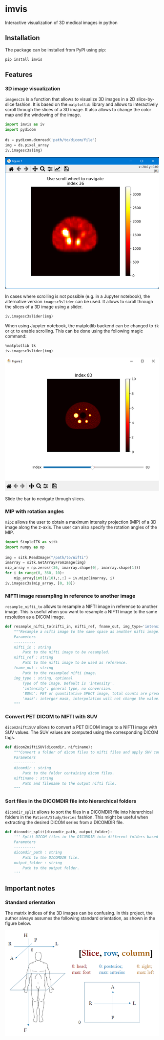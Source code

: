 # imvis

Interactive visualization of 3D medical images in python

## Installation

The package can be installed from PyPI using pip:

```bash
pip install imvis
```

## Features

### 3D image visualization

`imagesc3s` is a function that allows to visualize 3D images in a 2D slice-by-slice fashion. It is based on the `matplotlib` library and allows to interactively scroll through the slices of a 3D image. It also allows to change the color map and the windowing of the image.

```python
import imvis as iv
import pydicom

ds = pydicom.dcmread('path/to/dicom/file')
img = ds.pixel_array
iv.imagesc3s(img)
```

![imagesc3s: scroll](https://github.com/MengXiangxi/imvis/raw/main/resources/imagesc3s_window.png)

In cases where scrolling is not possible (e.g. in a Jupyter notebook), the alternative version `imagesc3slider` can be used. It allows to scroll through the slices of a 3D image using a slider.

```python
iv.imagesc3slider(img)
```

When using Jupyter notebook, the matplotlib backend can be changed to `tk` or `qt` to enable scrolling. This can be done using the following magic command:

```python
%matplotlib tk
iv.imagesc3slider(img)
```

![imagesc3slider: slide](https://github.com/MengXiangxi/imvis/raw/main/resources/imagesc3slider_window.png)

Slide the bar to nevigate through slices.

### MIP with rotation angles

`mipz` allows the user to obtain a maximum intensity projection (MIP) of a 3D image along the z-axis. The user can also specify the rotation angles of the MIP.

```python
import SimpleITK as sitk
import numpy as np

img = sitk.ReadImage("/path/to/nifti")
imarray = sitk.GetArrayFromImage(img)
mip_array = np.zeros((36, imarray.shape[0], imarray.shape[1]))
for i in range(0, 360, 10):
    mip_array[int(i/10),:,:] = iv.mipz(imarray, i)
iv.imagesc3s(mip_array, [0, 10])
```

### NIFTI image resampling in reference to another image

`resample_nifti_to` allows to resample a NIFTI image in reference to another image. This is useful when you want to resample a NIFTI image to the same resolution as a DICOM image.

```python
def resample_nifti_to(nifti_in, nifti_ref, fname_out, img_type='intensity'):
    """Resample a nifti image to the same space as another nifti image.
    Parameters
    ----------
    nifti_in : string
        Path to the nifti image to be resampled.
    nifti_ref : string
        Path to the nifti image to be used as reference.
    fname_out : string
        Path to the resampled nifti image.
    img_type : string, optional
        Type of the image. Default is 'intensity'.
        'intensity': general type, no conversion.
        'BQML': PET or quantitative SPECT image, total counts are preserved.
        'mask': interger mask, interpolation will not change the value.
    """
```

### Convert PET DICOM to NIFTI with SUV

`dicom2niftiSUV` allows to convert a PET DICOM image to a NIFTI image with SUV values. The SUV values are computed using the corresponding DICOM tags.

```python
def dicom2niftiSUV(dicomdir, niftiname):
    """Convert a folder of dicom files to nifti files and apply SUV conversion.
    Parameters
    ----------
    dicomdir : string
        Path to the folder containing dicom files.
    niftiname : string
        Path and filename to the output nifti file.
    """
```

### Sort files in the DICOMDIR file into hierarchical folders

`dicomdir_split` allows to sort the files in a DICOMDIR file into hierarchical folders in the `Patient/Study/Series` fashion. This might be useful when extracting the desired DICOM series from a DICOMDIR file.

```python
def dicomdir_split(dicomdir_path, output_folder):
    ''' Split DICOM files in the DICOMDIR into different folders based according to patient, studies, and series.
    Parameters
    ----------
    dicomdir_path : string
        Path to the DICOMDIR file.
    output_folder : string
        Path to the output folder.
    '''
```

## Important notes

### Standard orientation

The matrix indices of the 3D images can be confusing. In this project, the author always assumes the following standard orientation, as shown in the figure below.

![Standard orientation](https://github.com/MengXiangxi/imvis/raw/main/resources/orientation.png)
